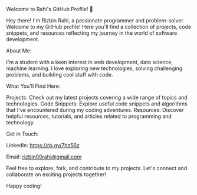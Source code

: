 Welcome to Rahi's GitHub Profile! 👋


Hey there! I'm Rizbin Rahi, a passionate programmer and problem-solver. Welcome to my GitHub profile! Here you'll find a collection of projects, code snippets, and resources reflecting my journey in the world of software development.


About Me:

I'm a student with a keen interest in web development, data science, machine learning. I love exploring new technologies, solving challenging problems, and building cool stuff with code.


What You'll Find Here:

Projects: Check out my latest projects covering a wide range of topics and technologies.
Code Snippets: Explore useful code snippets and algorithms that I've encountered during my coding adventures.
Resources: Discover helpful resources, tutorials, and articles related to programming and technology.


Get in Touch:

LinkedIn: https://rb.gy/7hz56z

Email: rizbin00rahi@gmail.com

Feel free to explore, fork, and contribute to my projects. Let's connect and collaborate on exciting projects together!

Happy coding! 

